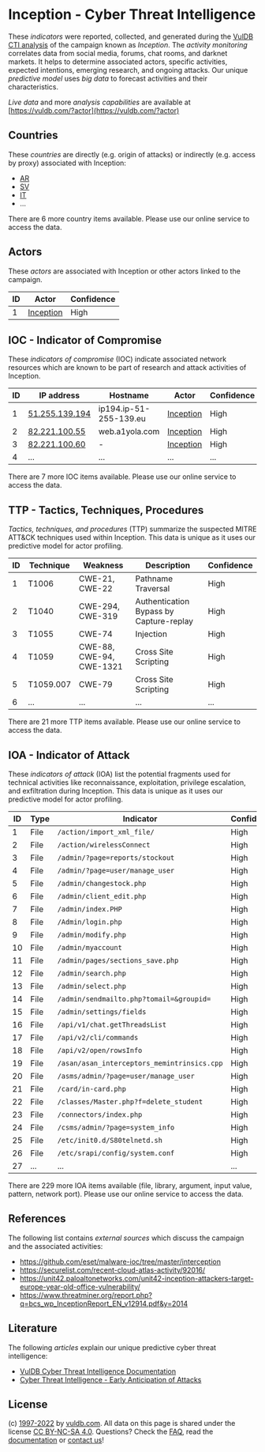 # Inception - Cyber Threat Intelligence

These _indicators_ were reported, collected, and generated during the [VulDB CTI analysis](https://vuldb.com/?kb.cti) of the campaign known as _Inception_. The _activity monitoring_ correlates data from social media, forums, chat rooms, and darknet markets. It helps to determine associated actors, specific activities, expected intentions, emerging research, and ongoing attacks. Our unique _predictive model_ uses _big data_ to forecast activities and their characteristics.

_Live data_ and more _analysis capabilities_ are available at [https://vuldb.com/?actor](https://vuldb.com/?actor)

## Countries

These _countries_ are directly (e.g. origin of attacks) or indirectly (e.g. access by proxy) associated with Inception:

* [AR](https://vuldb.com/?country.ar)
* [SV](https://vuldb.com/?country.sv)
* [IT](https://vuldb.com/?country.it)
* ...

There are 6 more country items available. Please use our online service to access the data.

## Actors

These _actors_ are associated with Inception or other actors linked to the campaign.

ID | Actor | Confidence
-- | ----- | ----------
1 | [Inception](https://vuldb.com/?actor.inception) | High

## IOC - Indicator of Compromise

These _indicators of compromise_ (IOC) indicate associated network resources which are known to be part of research and attack activities of Inception.

ID | IP address | Hostname | Actor | Confidence
-- | ---------- | -------- | ----- | ----------
1 | [51.255.139.194](https://vuldb.com/?ip.51.255.139.194) | ip194.ip-51-255-139.eu | [Inception](https://vuldb.com/?actor.inception) | High
2 | [82.221.100.55](https://vuldb.com/?ip.82.221.100.55) | web.a1yola.com | [Inception](https://vuldb.com/?actor.inception) | High
3 | [82.221.100.60](https://vuldb.com/?ip.82.221.100.60) | - | [Inception](https://vuldb.com/?actor.inception) | High
4 | ... | ... | ... | ...

There are 7 more IOC items available. Please use our online service to access the data.

## TTP - Tactics, Techniques, Procedures

_Tactics, techniques, and procedures_ (TTP) summarize the suspected MITRE ATT&CK techniques used within Inception. This data is unique as it uses our predictive model for actor profiling.

ID | Technique | Weakness | Description | Confidence
-- | --------- | -------- | ----------- | ----------
1 | T1006 | CWE-21, CWE-22 | Pathname Traversal | High
2 | T1040 | CWE-294, CWE-319 | Authentication Bypass by Capture-replay | High
3 | T1055 | CWE-74 | Injection | High
4 | T1059 | CWE-88, CWE-94, CWE-1321 | Cross Site Scripting | High
5 | T1059.007 | CWE-79 | Cross Site Scripting | High
6 | ... | ... | ... | ...

There are 21 more TTP items available. Please use our online service to access the data.

## IOA - Indicator of Attack

These _indicators of attack_ (IOA) list the potential fragments used for technical activities like reconnaissance, exploitation, privilege escalation, and exfiltration during Inception. This data is unique as it uses our predictive model for actor profiling.

ID | Type | Indicator | Confidence
-- | ---- | --------- | ----------
1 | File | `/action/import_xml_file/` | High
2 | File | `/action/wirelessConnect` | High
3 | File | `/admin/?page=reports/stockout` | High
4 | File | `/admin/?page=user/manage_user` | High
5 | File | `/admin/changestock.php` | High
6 | File | `/admin/client_edit.php` | High
7 | File | `/admin/index.PHP` | High
8 | File | `/Admin/login.php` | High
9 | File | `/admin/modify.php` | High
10 | File | `/admin/myaccount` | High
11 | File | `/admin/pages/sections_save.php` | High
12 | File | `/admin/search.php` | High
13 | File | `/admin/select.php` | High
14 | File | `/admin/sendmailto.php?tomail=&groupid=` | High
15 | File | `/admin/settings/fields` | High
16 | File | `/api/v1/chat.getThreadsList` | High
17 | File | `/api/v2/cli/commands` | High
18 | File | `/api/v2/open/rowsInfo` | High
19 | File | `/asan/asan_interceptors_memintrinsics.cpp` | High
20 | File | `/asms/admin/?page=user/manage_user` | High
21 | File | `/card/in-card.php` | High
22 | File | `/classes/Master.php?f=delete_student` | High
23 | File | `/connectors/index.php` | High
24 | File | `/csms/admin/?page=system_info` | High
25 | File | `/etc/init0.d/S80telnetd.sh` | High
26 | File | `/etc/srapi/config/system.conf` | High
27 | ... | ... | ...

There are 229 more IOA items available (file, library, argument, input value, pattern, network port). Please use our online service to access the data.

## References

The following list contains _external sources_ which discuss the campaign and the associated activities:

* https://github.com/eset/malware-ioc/tree/master/interception
* https://securelist.com/recent-cloud-atlas-activity/92016/
* https://unit42.paloaltonetworks.com/unit42-inception-attackers-target-europe-year-old-office-vulnerability/
* https://www.threatminer.org/report.php?q=bcs_wp_InceptionReport_EN_v12914.pdf&y=2014

## Literature

The following _articles_ explain our unique predictive cyber threat intelligence:

* [VulDB Cyber Threat Intelligence Documentation](https://vuldb.com/?kb.cti)
* [Cyber Threat Intelligence - Early Anticipation of Attacks](https://www.scip.ch/en/?labs.20201022)

## License

(c) [1997-2022](https://vuldb.com/?kb.changelog) by [vuldb.com](https://vuldb.com/?kb.about). All data on this page is shared under the license [CC BY-NC-SA 4.0](https://creativecommons.org/licenses/by-nc-sa/4.0/). Questions? Check the [FAQ](https://vuldb.com/?kb.faq), read the [documentation](https://vuldb.com/?kb) or [contact us](https://vuldb.com/?contact)!
